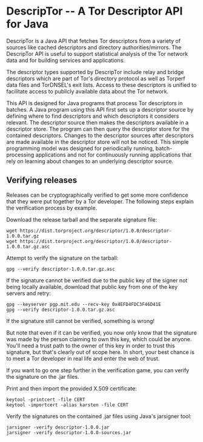 DescripTor -- A Tor Descriptor API for Java
===========================================

DescripTor is a Java API that fetches Tor descriptors from a variety of
sources like cached descriptors and directory authorities/mirrors.
The DescripTor API is useful to support statistical analysis of the Tor
network data and for building services and applications.

The descriptor types supported by DescripTor include relay and bridge
descriptors which are part of Tor's directory protocol as well as Torperf
data files and TorDNSEL's exit lists.  Access to these descriptors is
unified to facilitate access to publicly available data about the Tor
network.

This API is designed for Java programs that process Tor descriptors in
batches.  A Java program using this API first sets up a descriptor source
by defining where to find descriptors and which descriptors it considers
relevant.  The descriptor source then makes the descriptors available in a
descriptor store.  The program can then query the descriptor store for the
contained descriptors.  Changes to the descriptor sources after
descriptors are made available in the descriptor store will not be
noticed.  This simple programming model was designed for periodically
running, batch-processing applications and not for continuously running
applications that rely on learning about changes to an underlying
descriptor source.


Verifying releases
------------------

Releases can be cryptographically verified to get some more confidence that
they were put together by a Tor developer.  The following steps explain the
verification process by example.

Download the release tarball and the separate signature file:

```
wget https://dist.torproject.org/descriptor/1.0.0/descriptor-1.0.0.tar.gz
wget https://dist.torproject.org/descriptor/1.0.0/descriptor-1.0.0.tar.gz.asc
```

Attempt to verify the signature on the tarball:

```
gpg --verify descriptor-1.0.0.tar.gz.asc
```

If the signature cannot be verified due to the public key of the signer
not being locally available, download that public key from one of the key
servers and retry:

```
gpg --keyserver pgp.mit.edu --recv-key 0x4EFD4FDC3F46D41E
gpg --verify descriptor-1.0.0.tar.gz.asc
```

If the signature still cannot be verified, something is wrong!

But note that even if it can be verified, you now only know that the
signature was made by the person claiming to own this key, which could be
anyone.  You'll need a trust path to the owner of this key in order to
trust this signature, but that's clearly out of scope here.  In short,
your best chance is to meet a Tor developer in real life and enter the web
of trust.

If you want to go one step further in the verification game, you can
verify the signature on the .jar files.

Print and then import the provided X.509 certificate:

```
keytool -printcert -file CERT
keytool -importcert -alias karsten -file CERT
```

Verify the signatures on the contained .jar files using Java's jarsigner
tool:

```
jarsigner -verify descriptor-1.0.0.jar
jarsigner -verify descriptor-1.0.0-sources.jar
```

